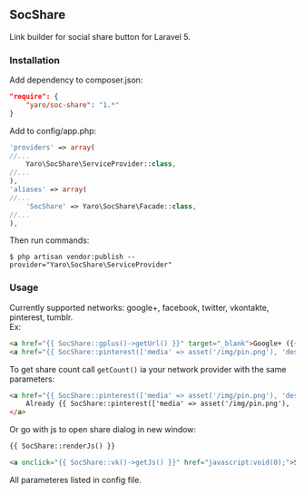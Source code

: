 ## SocShare

Link builder for social share button for Laravel 5.

### Installation
Add dependency to composer.json:
```json
"require": {
    "yaro/soc-share": "1.*"
}
```

Add to config/app.php:
```php
'providers' => array(
//...
    Yaro\SocShare\ServiceProvider::class,
//...
),
'aliases' => array(
//...
    'SocShare' => Yaro\SocShare\Facade::class,
//...
),
```

Then run commands:
```shell
$ php artisan vendor:publish --provider="Yaro\SocShare\ServiceProvider"
```


### Usage
Currently supported networks:  google+, facebook, twitter, vkontakte, pinterest, tumblr.<br/>
Ex:
```html
<a href="{{ SocShare::gplus()->getUrl() }}" target="_blank">Google+ ({{ SocShare::gplus()->getCount() }})</a>
<a href="{{ SocShare::pinterest(['media' => asset('/img/pin.png'), 'description' => 'oh hai'])->getUrl() }}" target="_blank">Pin it!</a>
```

To get share count call ```getCount()``` ia your network provider with the same parameters:
```html
<a href="{{ SocShare::pinterest(['media' => asset('/img/pin.png'), 'description' => 'oh hai'])->getUrl() }}" target="_blank">
    Already {{ SocShare::pinterest(['media' => asset('/img/pin.png'), 'description' => 'oh hai'])->getCount() }}
</a>
```

Or go with js to open share dialog in new window:
```html
{{ SocShare::renderJs() }}

<a onclick="{{ SocShare::vk()->getJs() }}" href="javascript:void(0);">Share me</a>
```


All parameteres listed in config file.
